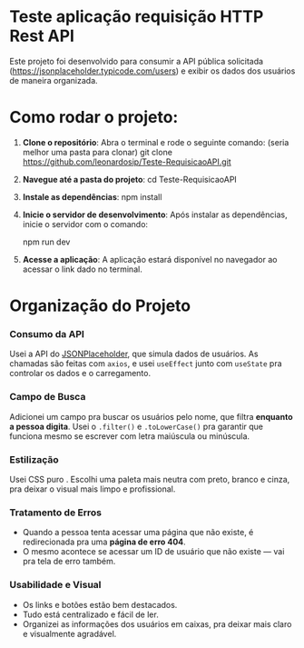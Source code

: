 # Teste aplicação  requisição HTTP Rest API
Este projeto foi desenvolvido para consumir a API pública solicitada (https://jsonplaceholder.typicode.com/users) e exibir os dados dos usuários de maneira organizada. 

# Como rodar o projeto:

1. **Clone o repositório**:
   Abra o terminal e rode o seguinte comando: (seria melhor uma pasta para clonar)
   git clone https://github.com/leonardosip/Teste-RequisicaoAPI.git


2. **Navegue até a pasta do projeto**:
   cd Teste-RequisicaoAPI

3. **Instale as dependências**:
   npm install

4. **Inicie o servidor de desenvolvimento**:
   Após instalar as dependências, inicie o servidor com o comando:
   
   npm run dev

6. **Acesse a aplicação**:
   A aplicação estará disponível no navegador ao acessar o link dado no terminal.



# Organização do Projeto  


### Consumo da API  
Usei a API do [JSONPlaceholder](https://jsonplaceholder.typicode.com/users), que simula dados de usuários. As chamadas são feitas com `axios`, e usei `useEffect` junto com `useState` pra controlar os dados e o carregamento.

### Campo de Busca  
Adicionei um campo pra buscar os usuários pelo nome, que filtra **enquanto a pessoa digita**. Usei o `.filter()` e `.toLowerCase()` pra garantir que funciona mesmo se escrever com letra maiúscula ou minúscula.

### Estilização  
Usei CSS puro . Escolhi uma paleta mais neutra com preto, branco e cinza, pra deixar o visual mais limpo e profissional.


### Tratamento de Erros  
- Quando a pessoa tenta acessar uma página que não existe, é redirecionada pra uma **página de erro 404**.  
- O mesmo acontece se acessar um ID de usuário que não existe — vai pra tela de erro também.

### Usabilidade e Visual  
- Os links e botões estão bem destacados.  
- Tudo está centralizado e fácil de ler.  
- Organizei as informações dos usuários em caixas, pra deixar mais claro e visualmente agradável.



